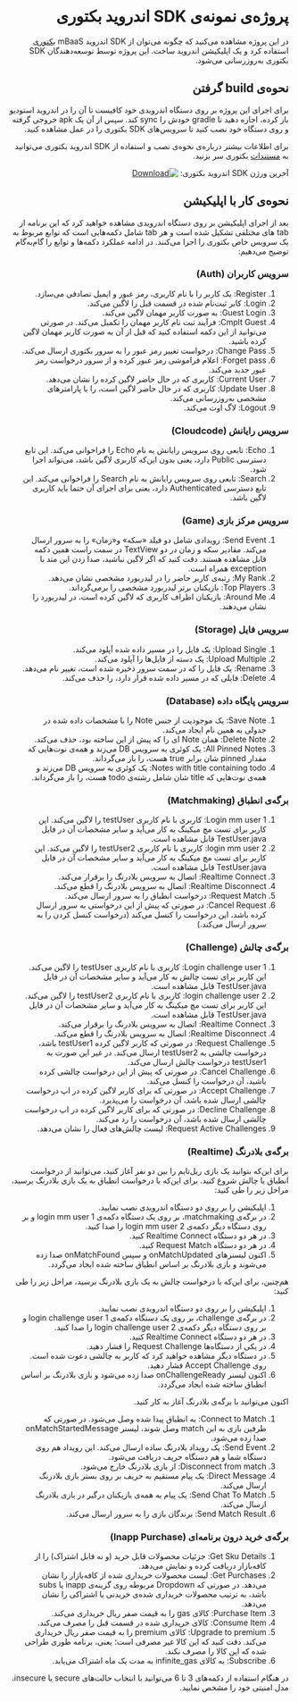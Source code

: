 <div dir=rtl>

# پروژه‌ی نمونه‌ی SDK اندروید بکتوری

در این پروژه مشاهده می‌کنید که چگونه می‌توان از SDK اندروید mBaaS
[بکتوری](https://backtory.com)
استفاده کرد و یک اپلیکیشن اندروید ساخت.
این پروژه توسط توسعه‌دهندگان SDK بکتوری به‌روزرسانی می‌شود.

## نحوه‌ی build گرفتن

برای اجرای این پروژه بر روی دستگاه اندرویدی خود کافیست تا آن را در اندروید استودیو باز کرده،
اجازه دهید تا gradle خودش را sync کند.
سپس از آن یک apk خروجی گرفته و روی دستگاه خود نصب کنید
تا سرویس‌های SDK بکتوری را در عمل مشاهده کنید.

برای اطلاعات بیشتر درباره‌ی نحوه‌ی نصب و استفاده از SDK اندروید بکتوری
می‌توانید به
[مستندات](https://backtory.com/documents/intro/setup/android.html)
بکتوری سر بزنید.

آخرین ورژن SDK اندروید بکتوری:
[ ![Download](https://api.bintray.com/packages/pegah-backtory/maven/backtory-android-sdk/images/download.svg) ](https://bintray.com/pegah-backtory/maven/backtory-android-sdk/_latestVersion)





## نحوه‌ی کار با اپلیکیشن

بعد از اجرای اپلیکیشن بر روی دستگاه اندرویدی مشاهده خواهید کرد
که این برنامه از tab های مختلفی تشکیل شده است و
هر tab شامل دکمه‌هایی است که توابع مربوط به یک سرویس خاص بکتوری را اجرا می‌کنند.
در ادامه عملکرد دکمه‌ها و توابع را گام‌به‌گام توضیح می‌دهیم:

### سرویس کاربران (Auth)

1. Register: یک کاربر را با نام کاربری، رمز عبور و ایمیل تصادفی می‌سازد.
2. Login: کابر ثبت‌نام شده در قسمت قبل را لاگین می‌کند.
3. Guest Login: به صورت کاربر مهمان لاگین می‌کند.
4. Cmplt Guest: فرآیند ثبت نام کاربر مهمان را تکمیل می‌کند.
 در صورتی می‌توانید از این دکمه استفاده کنید که قبل از آن به صورت کاربر مهمان لاگین کرده باشید.
5. Change Pass: درخواست تغییر رمز عبور را به سرور بکتوری ارسال می‌کند.
6. Forget pass: اعلام فراموشی رمز عبور کرده و از سرور درخواست رمز عبور جدید می‌کند.
7. Current User: کاربری که در حال حاضر لاگین کرده را نشان می‌دهد.
8. Update User: کاربری که در حال حاضر لاگین است، را با پارامترهای مشخصی به‌روزرسانی می‌کند.
9. Logout: لاگ اوت می‌کند.



### سرویس رایانش (Cloudcode)

1. Echo: تابعی روی سرویس رایانش به نام
Echo
را فراخوانی می‌کند. این تابع دسترسی Public دارد،
 یعنی بدون این‌که کاربری لاگین باشد، می‌تواند اجرا شود.
2. Search: تابعی روی سرویس رایانش به نام
Search
را فراخوانی می‌کند. این تابع دسترسی Authenticated دارد،
 یعنی برای اجرای آن حتما باید کاربری لاگین باشد.



### سرویس مرکز بازی (Game)

1. Send Event: رویدادی شامل دو فیلد «سکه» و«زمان» را به سرور ارسال می‌کند. مقادیر سکه و زمان در دو
 TextView
  در سمت راست همین دکمه قابل مشاهده هستند.
  دقت کنید که اگر لاگین نباشید، صدا زدن این متد با exception همراه است.
2. My Rank: رتبه‌ی کاربر حاضر را در لیدربورد مشخصی نشان می‌دهد.
3. Top Players: بازیکنان برتر لیدربورد مشخصی را برمی‌گرداند.
4. Around Me: بازیکنان اطراف کاربری که لاگین کرده است، در لیدربورد را نشان می‌دهند.



### سرویس فایل (Storage)

1. Upload Single: یک فایل را در مسیر داده شده آپلود می‌کند.
2. Upload Multiple: یک دسته از فایل‌ها را آپلود می‌کند.
3. Rename: یک فایل را که در سمت سرور ذخیره شده است، تغییر نام می‌دهد.
4. Delete: فایلی که در مسیر داده شده قرار دارد، را حذف می‌کند.


### سرویس پایگاه داده (Database)

1. Save Note: یک موجودیت از جنس Note را با مشخصات داده شده در جدولی به همین نام ایجاد می‌کند.
2. Delete Note: همان Note ای را که پیش از این ساخته بود، حذف می‌کند.
3. All Pinned Notes: یک کوئری به سرویس DB می‌زند
و همه‌ی نوت‌هایی که مقدار pinned شان برابر true هست، را باز می‌گرداند.
4. Notes with title containing todo: یک کوئری به سرویس DB می‌زند
 و همه‌ی نوت‌هایی که title شان شامل رشته‌ی todo هست، را باز می‌گرداند.




### برگه‌ی انطباق (Matchmaking)

1. Login mm user 1: کاربری با نام کاربری
testUser
 را لاگین می‌کند. این کاربر برای تست مچ میکینگ به کار می‌آید
  و سایر مشخصات آن در فایل TestUser.java قابل مشاهده است.
2. login mm user 2: کاربری با نام کاربری
testUser2
را لاگین می‌کند. این کاربر برای تست مچ میکینگ به کار می‌آید
 و سایر مشخصات آن در فایل TestUser.java قابل مشاهده است.
3. Realtime Connect: اتصال به سرویس بلادرنگ را برقرار می‌کند.
4. Realtime Disconnect: اتصال به سرویس بلادرنگ را قطع می‌کند.
5. Request Match: درخواست انطباق را به سرور ارسال می‌کند.
6. Cancel Request: در صورتی که پیش از این درخواستی به سرور ارسال کرده باشد،
 این درخواست را کنسل می‌کند (درخواست کنسل کردن را به سرور ارسال می‌کند.)



### برگه‌ی چالش (Challenge)

1. Login challenge user 1: کاربری با نام کاربری testUser را لاگین می‌کند. این کاربر برای تست چالش به کار می‌آید و سایر مشخصات آن در فایل TestUser.java قابل مشاهده است.
2. login challenge user 2: کاربری با نام کاربری
testUser2
را لاگین می‌کند. این کاربر برای تست مچ میکینگ به کار می‌آید
 و سایر مشخصات آن در فایل TestUser.java قابل مشاهده است.
3. Realtime Connect: اتصال به سرویس بلادرنگ را برقرار می‌کند.
4. Realtime Disconnect: اتصال به سرویس بلادرنگ را قطع می‌کند.
5. Request Challenge: در صورتی که کاربر لاگین کرده testUser1 باشد، درخواست چالشی به testUser2 ارسال می‌کند. در غیر این ‌صورت به testUser1 درخواست چالش ارسال می‌کند.
6. Cancel Challenge: در صورتی که پیش از این درخواست چالشی کرده باشید، آن درخواست را کنسل می‌کند.
7. Accept Challenge: در صورتی که برای کاربر لاگین کرده در اپ درخواست چالشی ارسال شده باشد، آن درخواست را می‌پذیرد.
7. Decline Challenge: در صورتی که برای کاربر لاگین کرده در اپ درخواست چالشی ارسال شده باشد، آن درخواست را رد می‌کند.
8. Request Active Challenges: لیست چالش‌های فعال را نشان می‌دهد.


### برگه‌ی بلادرنگ (Realtime)

برای این‌که بتوانید یک بازی ریل‌تایم را بین دو نفر آغاز کنید،
 می‌توانید از درخواست انطباق یا چالش شروع کنید.
برای این‌که با درخواست انطباق به یک بازی بلادرنگ برسید، مراحل زیر را طی کنید:
1. اپلیکیشن را بر روی دو دستگاه اندرویدی نصب نمایید.
2. در برگه‌ی matchmaking، بر روی یک دستگاه دکمه‌ی login mm user 1
و بر روی دستگاه دیگر دکمه‌ی
login mm user 2
را صدا کنید.
3. در هر دو دستگاه Realtime Connect کنید.
4. در هر دو دستگاه Request Match کنید.
5. اکنون لیسنرهای onMatchUpdated
و سپس
onMatchFound
صدا زده می‌شوند و بازی بلادرنگ بر اساس انطباق ساخته شده ایجاد می‌گردد.

هم‌چنین، برای این‌که با درخواست چالش به یک بازی بلادرنگ برسید، مراحل زیر را طی کنید:
1. اپلیکیشن را بر روی دو دستگاه اندرویدی نصب نمایید.
2. در برگه‌ی challenge، بر روی یک دستگاه دکمه‌ی login challenge user 1
و بر روی دستگاه دیگر دکمه‌ی
login challenge user 2
را صدا کنید.
3. در هر دو دستگاه Realtime Connect کنید.
4. در یکی از دستگاه‌ها Request Challenge را فشار دهید.
5. در دستگاه دیگر مشاهده خواهید کرد که کاربر به چالشی دعوت شده است.
روی Accept Challenge فشار دهید.
6. اکنون لیسنر
onChallengeReady
صدا زده می‌شود و بازی بلادرنگ بر اساس انطباق ساخته شده ایجاد می‌گردد.


  اکنون می‌توانید با برگه‌ی بلادرنگ آغاز به کار کنید.

1. Connect to Match: به انطباق پیدا شده وصل می‌شود. در صورتی که طرفین بازی به این match وصل شوند،
 لیسنر onMatchStartedMessage صدا زده می‌شود.
2. Send Event: یک رویداد بلادرنگ ساده ارسال می‌کند.
 این رویداد هم روی دستگاه شما و هم دستگاه حریف دریافت می‌شود.
3. Disconnect from match: از بازی بلادرنگ خارج می‌شود.
4. Direct Message: یک پیام مستقیم به حریف بر روی بستر بازی بلادرنگ ارسال می‌کند.
5. Send Chat To Match: یک پیام به همه‌ی بازیکنان درگیر در بازی بلادرنگ ارسال می‌کند.
6. Send Match Result: برندگان بازی را به سرور ارسال می‌کند.




### برگه‌ی خرید درون برنامه‌ای (Inapp Purchase)

1. Get Sku Details: جزئیات محصولات قابل خرید (و نه قابل اشتراک) را از کافه‌بازار دریافت کرده
 و نمایش می‌دهد.
2. Get Purchases: لیست محصولات خریداری شده از کافه‌بازار را نشان می‌دهد.
 در صورتی که Dropdown مربوطه روی گزینه‌ی inapp یا subs باشد،
  به ترتیب محصولات خریداری شده‌ی خریدنی یا اشتراکی را نشان می‌دهد.
3. Purchase Item: کالای gas را به قیمت صفر ریال خریداری می‌کند.
4. Consume Item: کالای خریداری شده در قسمت قبل را مصرف می‌کند.
5. Upgrade to premium: کالای premium را به قیمت صفر ریال خریداری می‌کند.
 دقت کنید که این کالا غیر مصرفی است؛ یعنی،
  برنامه طوری طراحی شده که این کالا را مصرف نکند.
6. Subscribe: به کالای infinite_gas به مدت یک ماه اشتراک می‌یابد.

در هنگام استفاده از دکمه‌های 3 تا 6 می‌توانید
با انتخاب حالت‌های secure یا insecure، مدل امنیتی خود را مشخص نمایید.




</div>
